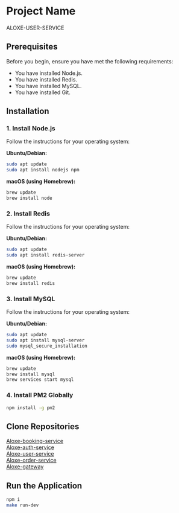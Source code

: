 # Project Name
ALOXE-USER-SERVICE

## Prerequisites
Before you begin, ensure you have met the following requirements:
- You have installed Node.js.
- You have installed Redis.
- You have installed MySQL.
- You have installed Git.

## Installation

### 1. Install Node.js
Follow the instructions for your operating system:

**Ubuntu/Debian:**
```bash
sudo apt update
sudo apt install nodejs npm
```
**macOS (using Homebrew):**
```bash
brew update
brew install node
```
### 2. Install Redis
Follow the instructions for your operating system:

**Ubuntu/Debian:**
```bash
sudo apt update
sudo apt install redis-server
```
**macOS (using Homebrew):**
```bash
brew update
brew install redis
```
### 3. Install MySQL
Follow the instructions for your operating system:

**Ubuntu/Debian:**
```bash
sudo apt update
sudo apt install mysql-server
sudo mysql_secure_installation
```
**macOS (using Homebrew):**
```bash
brew update
brew install mysql
brew services start mysql
```
### 4. Install PM2 Globally
```bash
npm install -g pm2
```
## Clone Repositories
[Aloxe-booking-service](https://github.com/dungtruongtien/aloxe-booking-service) \
[Aloxe-auth-service](https://github.com/dungtruongtien/aloxe-auth-service) \
[Aloxe-user-service](https://github.com/dungtruongtien/aloxe-user-service) \
[Aloxe-order-service](https://github.com/dungtruongtien/aloxe-order-service) \
[Aloxe-gateway](https://github.com/dungtruongtien/aloxe-gateway)

## Run the Application
```bash
npm i
make run-dev
```